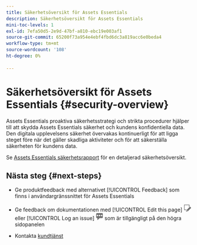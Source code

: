 ```yaml
---
title: Säkerhetsöversikt för Assets Essentials
description: Säkerhetsöversikt för Assets Essentials
mini-toc-levels: 1
exl-id: 7efa50d5-2e9d-47bf-a810-ebc19e003af1
source-git-commit: 65200f73a954e4ebf4fbd6dc3a819acc6e0beda4
workflow-type: tm+mt
source-wordcount: '108'
ht-degree: 0%

---
```


# Säkerhetsöversikt för Assets Essentials {#security-overview}

Assets Essentials proaktiva säkerhetsstrategi och strikta procedurer hjälper till att skydda Assets Essentials säkerhet och kundens konfidentiella data. Den digitala upplevelsens säkerhet övervakas kontinuerligt för att ligga steget före när det gäller skadliga aktiviteter och för att säkerställa säkerheten för kundens data.

Se [Assets Essentials säkerhetsrapport](https://www.adobe.com/content/dam/cc/en/trust-center/ungated/whitepapers/experience-cloud/adobe-experience-manager-assets-essentials-security-overview.pdf) för en detaljerad säkerhetsöversikt.

## Nästa steg {#next-steps}

* Ge produktfeedback med alternativet [!UICONTROL Feedback] som finns i användargränssnittet för Assets Essentials

* Ge feedback om dokumentationen med [!UICONTROL Edit this page] ![redigera sidan](assets/do-not-localize/edit-page.png) eller [!UICONTROL Log an issue] ![skapa ett GitHub-problem](assets/do-not-localize/github-issue.png) som är tillgängligt på den högra sidopanelen

* Kontakta [kundtjänst](https://experienceleague.adobe.com/?support-solution=General#support)
